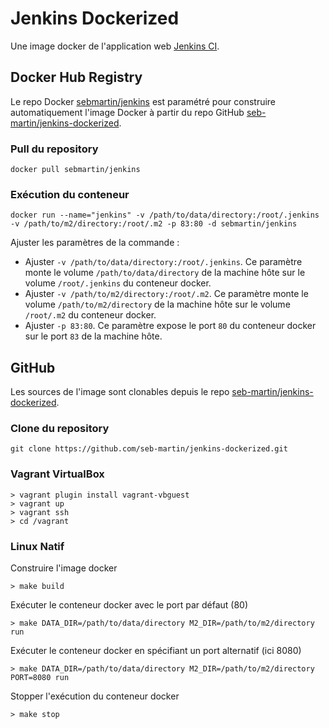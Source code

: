 # Jenkins Dockerized

Une image docker de l'application web [Jenkins CI](http://jenkins-ci.org/).

## Docker Hub Registry

Le repo Docker [sebmartin/jenkins](https://registry.hub.docker.com/u/sebmartin/jenkins) est paramétré pour construire automatiquement l'image Docker à partir du repo GitHub [seb-martin/jenkins-dockerized](https://github.com/seb-martin/jenkins-dockerized).

### Pull du repository

```
docker pull sebmartin/jenkins
```

### Exécution du conteneur

```
docker run --name="jenkins" -v /path/to/data/directory:/root/.jenkins -v /path/to/m2/directory:/root/.m2 -p 83:80 -d sebmartin/jenkins
```

Ajuster les paramètres de la commande :

* Ajuster `-v /path/to/data/directory:/root/.jenkins`. Ce paramètre monte le volume `/path/to/data/directory` de la machine hôte sur le volume `/root/.jenkins` du conteneur docker.
* Ajuster `-v /path/to/m2/directory:/root/.m2`. Ce paramètre monte le volume `/path/to/m2/directory` de la machine hôte sur le volume `/root/.m2` du conteneur docker.
* Ajuster `-p 83:80`. Ce paramètre expose le port `80` du conteneur docker sur le port `83` de la machine hôte.

## GitHub

Les sources de l'image sont clonables depuis le repo [seb-martin/jenkins-dockerized](https://github.com/seb-martin/jenkins-dockerized).

### Clone du repository

```
git clone https://github.com/seb-martin/jenkins-dockerized.git
```

### Vagrant VirtualBox ###

```
> vagrant plugin install vagrant-vbguest
> vagrant up
> vagrant ssh
> cd /vagrant
```

### Linux Natif ###

Construire l'image docker

```
> make build
```

Exécuter le conteneur docker avec le port par défaut (80)

```
> make DATA_DIR=/path/to/data/directory M2_DIR=/path/to/m2/directory run
```

Exécuter le conteneur docker en spécifiant un port alternatif (ici 8080)

```
> make DATA_DIR=/path/to/data/directory M2_DIR=/path/to/m2/directory PORT=8080 run
```

Stopper l'exécution du conteneur docker

```
> make stop
```